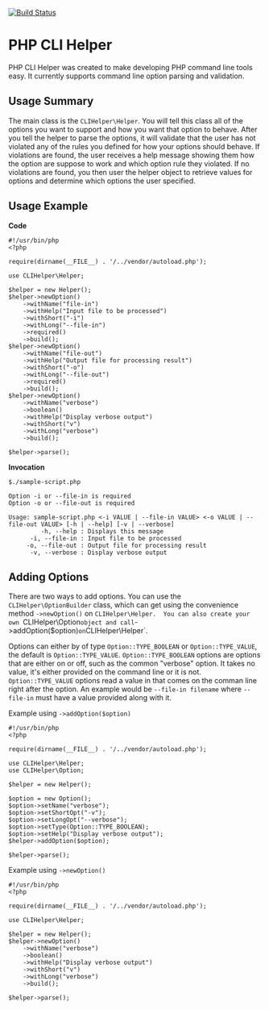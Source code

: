 [![Build Status](https://travis-ci.org/jjulien/php-cli-helper.png)](https://travis-ci.org/jjulien/php-cli-helper)

# PHP CLI Helper
PHP CLI Helper was created to make developing PHP command line tools easy.  It currently supports command line option parsing and validation.

## Usage Summary
The main class is the `CLIHelper\Helper`.  You will tell this class all of the options you want to support and how you want that option to behave.  After you tell the helper to parse the options, it will validate that the user has not violated any of the rules you defined for how your options should behave.  If violations are found, the user receives a help message showing them how the option are suppose to work and which option rule they violated.  If no violations are found, you then user the helper object to retrieve values for options and determine which options the user specified.

## Usage Example
**Code**
```
#!/usr/bin/php
<?php

require(dirname(__FILE__) . '/../vendor/autoload.php');

use CLIHelper\Helper;

$helper = new Helper();
$helper->newOption()
    ->withName("file-in")
    ->withHelp("Input file to be processed")
    ->withShort("-i")
    ->withLong("--file-in")
    ->required()
    ->build();
$helper->newOption()
    ->withName("file-out")
    ->withHelp("Output file for processing result")
    ->withShort("-o")
    ->withLong("--file-out")
    ->required()
    ->build();
$helper->newOption()
    ->withName("verbose")
    ->boolean()
    ->withHelp("Display verbose output")
    ->withShort("v")
    ->withLong("verbose")
    ->build();

$helper->parse();
```

**Invocation**
```
$./sample-script.php

Option -i or --file-in is required
Option -o or --file-out is required

Usage: sample-script.php <-i VALUE | --file-in VALUE> <-o VALUE | --file-out VALUE> [-h | --help] [-v | --verbose]
         -h, --help : Displays this message
      -i, --file-in : Input file to be processed
     -o, --file-out : Output file for processing result
      -v, --verbose : Display verbose output
```


## Adding Options
There are two ways to add options.  You can use the `CLIHelper\OptionBuilder` class, which can get using the convenience method `->newOption()` on `CLIHelper\Helper.  You can also create your own `CLIHelper\Option` object and call `->addOption($option)` on `CLIHelper\Helper`.

Options can either by of type `Option::TYPE_BOOLEAN` or `Option::TYPE_VALUE`, the default is `Option::TYPE_VALUE`.  `Option::TYPE_BOOLEAN` options are options that are either on or off, such as the common "verbose" option.  It takes no value, it's either provided on the command line or it is not.  `Option::TYPE_VALUE` options read a value in that comes on the comman line right after the option.  An example would be `--file-in filename` where `--file-in` must have a value provided along with it.

Example using `->addOption($option)`
```
#!/usr/bin/php
<?php

require(dirname(__FILE__) . '/../vendor/autoload.php');

use CLIHelper\Helper;
use CLIHelper\Option;

$helper = new Helper();

$option = new Option();
$option->setName("verbose");
$option->setShortOpt("-v");
$option->setLongOpt("--verbose");
$option->setType(Option::TYPE_BOOLEAN);
$option->setHelp("Display verbose output");
$helper->addOption($option);

$helper->parse();
```

Example using `->newOption()`
```
#!/usr/bin/php
<?php

require(dirname(__FILE__) . '/../vendor/autoload.php');

use CLIHelper\Helper;

$helper = new Helper();
$helper->newOption()
    ->withName("verbose")
    ->boolean()
    ->withHelp("Display verbose output")
    ->withShort("v")
    ->withLong("verbose")
    ->build();

$helper->parse();
```


